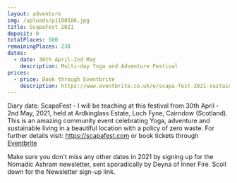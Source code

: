 ```yaml
---
layout: adventure
img: /uploads/p1100586.jpg
title: ScapaFest 2021
deposit: 0
totalPlaces: 500
remainingPlaces: 238
dates:
  - date: 30th April-2nd May
    description: Multi-day Yoga and Adventure Festival
prices:
  - price: Book through Eventbrite
    description: https://www.eventbrite.co.uk/e/scapa-fest-2021-sustainable-living-in-action-festival-tickets-62040469715
---
```

Diary date: ScapaFest - I will be teaching at this festival from 30th April - 2nd May, 2021, held at Ardkinglass Estate, Loch Fyne, Cairndow (Scotland). This is an amazing community event celebrating Yoga, adventure and sustainable living in a beautiful location with a policy of zero waste. For further details visit: <https://scapafest.com> or book tickets through [Eventbrite](https://www.eventbrite.co.uk/e/scapa-fest-2021-sustainable-living-in-action-festival-tickets-62040469715)

Make sure you don't miss any other dates in 2021 by signing up for the Nomadic Ashram newsletter, sent sporadically by Deyna of Inner Fire. Scoll down for the Newsletter sign-up link.
